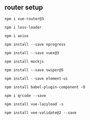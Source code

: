 
## router setup
```
npm i vue-router@3
```

```
npm i less-loader
```

```
npm i axios
```

```
npm install --save nprogress
```

```
npm install --save vuex@3
```

```
npm install mockjs
```

```
npm install --save swiper@5
```

```
npm install --save element-ui
```

```
npm install babel-plugin-component -D
```

```
npm i qrcode --save
```

```
npm install vue-lazyload -s
```

```
npm install vee-validate@2 --save
```